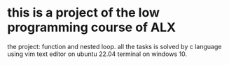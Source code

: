 # this is a project of the low programming course of ALX

the project: function and nested loop.
all the tasks is solved by c language using vim text editor on ubuntu 22.04 terminal on windows 10.
